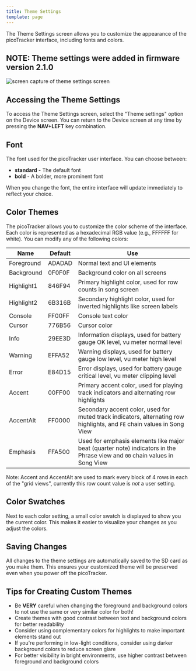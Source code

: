 ```yaml
---
title: Theme Settings
template: page
---
```


The Theme Settings screen allows you to customize the appearance of the picoTracker interface, including fonts and colors.

## NOTE: Theme settings were added in firmware version 2.1.0

![screen capture of theme settings screen](image/theme-screen-small.png)

## Accessing the Theme Settings

To access the Theme Settings screen, select the "Theme settings" option on the Device screen. You can return to the Device screen at any time by pressing the **NAV+LEFT** key combination.

## Font

The font used for the picoTracker user interface. You can choose between:
* **standard** - The default font
* **bold** - A bolder, more prominent font

When you change the font, the entire interface will update immediately to reflect your choice.

## Color Themes

The picoTracker allows you to customize the color scheme of the interface. Each color is represented as a hexadecimal RGB value (e.g., FFFFFF for white). You can modify any of the following colors:

| Name | Default | Use |
| ---- | ------- | --- |
| Foreground | ADADAD | Normal text and UI elements |
| Background | 0F0F0F | Background color on all screens |
| Highlight1 | 846F94 | Primary highlight color, used for row counts in song screen |
| Highlight2 | 6B316B | Secondary highlight color, used for inverted highlights like screen labels |
| Console | FF00FF | Console text color |
| Cursor | 776B56 | Cursor color |
| Info | 29EE3D | Information displays, used for battery gauge OK level, vu meter normal level |
| Warning | EFFA52 | Warning displays, used for battery gauge low level, vu meter high level |
| Error | E84D15 | Error displays, used for battery gauge critical level, vu meter clipping level |
| Accent | 00FF00 | Primary accent color, used for playing track indicators and alternating row highlights |
| AccentAlt | FF0000 | Secondary accent color, used for muted track indicators, alternating row highlights, and `FE` chain values in Song View |
| Emphasis | FFA500 | Used for emphasis elements like major beat (quarter note) indicators in the Phrase view and `00` chain values in Song View |

Note: Accent and AccentAlt are used to mark every block of 4 rows in each of the "grid views", currently this row count value is *not* a user setting.

## Color Swatches

Next to each color setting, a small color swatch is displayed to show you the current color. This makes it easier to visualize your changes as you adjust the colors.

## Saving Changes

All changes to the theme settings are automatically saved to the SD card as you make them. This ensures your customized theme will be preserved even when you power off the picoTracker.

## Tips for Creating Custom Themes

* Be **VERY** careful when changing the foreground and background colors to not use the same or very similar color for both! 
* Create themes with good contrast between text and background colors for better readability
* Consider using complementary colors for highlights to make important elements stand out
* If you're performing in low-light conditions, consider using darker background colors to reduce screen glare
* For better visibility in bright environments, use higher contrast between foreground and background colors
